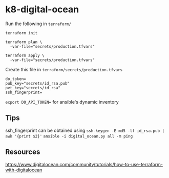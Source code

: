 # k8-digital-ocean


Run the following in `terraform/`

```
terraform init 

terraform plan \
  -var-file="secrets/production.tfvars"

terraform apply \
  -var-file="secrets/production.tfvars"
```

Create this file in `terraform/secrets/production.tfvars`
```
do_token=
pub_key="secrets/id_rsa.pub"
pvt_key="secrets/id_rsa"
ssh_fingerprint=
```

`export DO_API_TOKEN=` for ansible's dynamic inventory

## Tips
ssh_fingerprint can be obtained using `ssh-keygen -E md5 -lf id_rsa.pub | awk '{print $2}'`
`ansible -i digital_ocean.py all -m ping`

## Resources
https://www.digitalocean.com/community/tutorials/how-to-use-terraform-with-digitalocean
